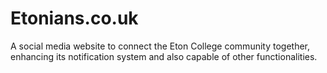 # Etonians.co.uk
A social media website to connect the Eton College community together, enhancing its notification system and also capable of other functionalities.
